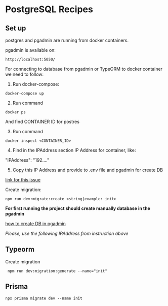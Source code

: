 # PostgreSQL Recipes

## Set up

postgres and pgadmin are running from docker containers.

pgadmin is available on:

```shell
http://localhost:5050/
```

For connecting to database from pgadmin or TypeORM to docker container we need to follow:

1. Run docker-compose:

```shell
docker-compose up
```

2. Run command

```shell
docker ps
```

And find CONTAINER ID for postres

3. Run command

```shell
docker inspect <CONTAINER_ID>
```

4. Find in the IPAddress section IP Address for container, like:

"IPAddress": "192...."

5. Copy this IP Address and provide to .env file and pgadmin for create DB

[link for this issue](https://stackoverflow.com/questions/57109494/unable-to-connect-to-server-pgadmin-4)

Create migration:

```shell
npm run dev:migrate:create <string|example: init>
```

**For first running the project should create manually database in the pgadmin**

[how to create DB in pgadmin](https://dykraf.com/blog/how-to-connect-pgadmin4-and-postgresql-server-on-docker-container)

*Please, use the following IPAddress from instruction above*

## Typeorm

Create migration

```shell
 npm run dev:migration:generate --name="init"
```

## Prisma

```shell
npx prisma migrate dev --name init
```
